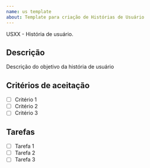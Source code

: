 ```yaml
---
name: us template
about: Template para criação de Histórias de Usuário
---
```


USXX - História de usuário.

## Descrição

Descrição do objetivo da história de usuário

## Critérios de aceitação

- [ ] Critério 1
- [ ] Critério 2
- [ ] Critério 3

## Tarefas

- [ ] Tarefa 1
- [ ] Tarefa 2
- [ ] Tarefa 3
